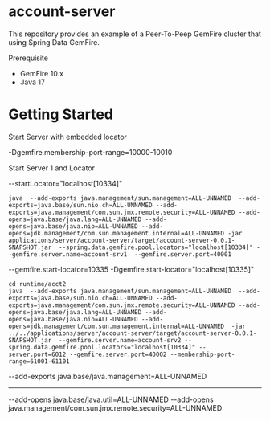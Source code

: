 # account-server


This repository provides an example of a Peer-To-Peep GemFire cluster 
that using Spring Data GemFire.


Prerequisite

- GemFire 10.x
- Java 17



# Getting Started

Start Server with embedded locator

-Dgemfire.membership-port-range=10000-10010

Start Server 1 and Locator


--startLocator="localhost[10334]"
```shell
java  --add-exports java.management/sun.management=ALL-UNNAMED  --add-exports=java.base/sun.nio.ch=ALL-UNNAMED --add-exports=java.management/com.sun.jmx.remote.security=ALL-UNNAMED --add-opens=java.base/java.lang=ALL-UNNAMED --add-opens=java.base/java.nio=ALL-UNNAMED --add-opens=jdk.management/com.sun.management.internal=ALL-UNNAMED -jar applications/server/account-server/target/account-server-0.0.1-SNAPSHOT.jar  --spring.data.gemfire.pool.locators="localhost[10334]" --gemfire.server.name=account-srv1  --gemfire.server.port=40001
```

--gemfire.start-locator=10335
-Dgemfire.start-locator="localhost[10335]"

```shell
cd runtime/acct2
java  --add-exports java.management/sun.management=ALL-UNNAMED  --add-exports=java.base/sun.nio.ch=ALL-UNNAMED --add-exports=java.management/com.sun.jmx.remote.security=ALL-UNNAMED --add-opens=java.base/java.lang=ALL-UNNAMED --add-opens=java.base/java.nio=ALL-UNNAMED --add-opens=jdk.management/com.sun.management.internal=ALL-UNNAMED  -jar ../../applications/server/account-server/target/account-server-0.0.1-SNAPSHOT.jar  --gemfire.server.name=account-srv2 --spring.data.gemfire.pool.locators="localhost[10334]" --server.port=6012 --gemfire.server.port=40002 --membership-port-range=61001-61101
```





--add-exports java.base/java.management=ALL-UNNAMED

---------------


--add-opens java.base/java.util=ALL-UNNAMED --add-opens java.management/com.sun.jmx.remote.security=ALL-UNNAMED